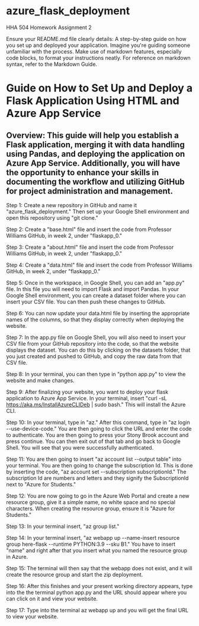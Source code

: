 # azure_flask_deployment
HHA 504 Homework Assignment 2

Ensure your README.md file clearly details:
A step-by-step guide on how you set up and deployed your application. Imagine you're guiding someone unfamiliar with the process.
Make use of markdown features, especially code blocks, to format your instructions neatly. For reference on markdown syntax, refer to the Markdown Guide.

# Guide on How to Set Up and Deploy a Flask Application Using HTML and Azure App Service 

## Overview: This guide will help you establish a Flask application, merging it with data handling using Pandas, and deploying the application on Azure App Service. Additionally, you will have the opportunity to enhance your skills in documenting the workflow and utilizing GitHub for project administration and management.  

Step 1: Create a new repository in GitHub and name it "azure_flask_deployment." Then set up your Google Shell environment and open this repository using "git clone."

Step 2: Create a "base.html" file and insert the code from Professor Williams GitHub, in week 2, under "flaskapp_0."

Step 3: Create a "about.html" file and insert the code from Professor Williams GitHub, in week 2, under "flaskapp_0."

Step 4: Create a "data.html" file and insert the code from Professor Williams GitHub, in week 2, under "flaskapp_0."

Step 5: Once in the workspace, in Google Shell, you can add an "app.py" file. In this file you will need to import Flask and import Pandas. In your Google Shell environment, you can create a dataset folder where you can insert your CSV file. You can then push these changes to GitHub. 

Step 6: You can now update your data.html file by inserting the appropriate names of the columns, so that they display correctly when deploying the website. 

Step 7: In the app.py file on Google Shell, you will also need to insert your CSV file from your GitHub repository into the code, so that the website displays the dataset. You can do this by clicking on the datasets folder, that you just created and pushed to GitHub, and copy the raw data from that CSV file.  

Step 8: In your terminal, you can then type in "python app.py" to view the website and make changes. 

Step 9: After finalizing your website, you want to deploy your flask application to Azure App Service. In your terminal, insert "curl -sL https://aka.ms/InstallAzureCLIDeb | sudo bash." This will install the Azure CLI. 

Step 10: In your terminal, type in "az." After this command, type in "az login --use-device-code." You are then going to click the URL and enter the code to authenticate. You are then going to press your Stony Brook account and press continue. You can then exit out of that tab and go back to Google Shell. You will see that you were successfully authenticated.  

Step 11: You are then going to insert "az account list --output table" into your terminal. You are then going to change the subscription Id. This is done by inserting the code, "az account set --subscription subscriptionId." The subscription Id are numbers and letters and they signify the SubscriptionId next to "Azure for Students."

Step 12: You are now going to go in the Azure Web Portal and create a new resource group, give it a simple name, no white space and no special characters. When creating the resource group, ensure it is "Azure for Students." 

Step 13: In your terminal insert, "az group list."

Step 14: In your terminal insert, "az webapp up --name-insert resource group here-flask --runtime PYTHON:3.9 --sku B1." You have to insert "name" and right after that you insert what you named the resource group in Azure. 

Step 15: The terminal will then say that the webapp does not exist, and it will create the resource group and start the zip deployment. 

Step 16: After this finishes and your present working directory appears, type into the the terminal python app.py and the URL should appear where you can click on it and view your website. 

Step 17: Type into the terminal az webapp up and you will get the final URL to view your website. 